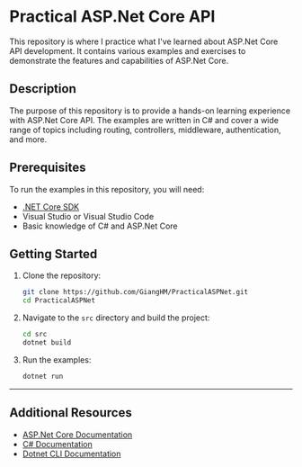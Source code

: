 # Practical ASP.Net Core API

This repository is where I practice what I've learned about ASP.Net Core API development. It contains various examples and exercises to demonstrate the features and capabilities of ASP.Net Core.

## Description

The purpose of this repository is to provide a hands-on learning experience with ASP.Net Core API. The examples are written in C# and cover a wide range of topics including routing, controllers, middleware, authentication, and more.

## Prerequisites

To run the examples in this repository, you will need:

- [.NET Core SDK](https://dotnet.microsoft.com/download)
- Visual Studio or Visual Studio Code
- Basic knowledge of C# and ASP.Net Core

## Getting Started

1. Clone the repository:
    ```sh
    git clone https://github.com/GiangHM/PracticalASPNet.git
    cd PracticalASPNet
    ```

2. Navigate to the `src` directory and build the project:
    ```sh
    cd src
    dotnet build
    ```

3. Run the examples:
    ```sh
    dotnet run
    ```
---

## Additional Resources

- [ASP.Net Core Documentation](https://docs.microsoft.com/en-us/aspnet/core/)
- [C# Documentation](https://docs.microsoft.com/en-us/dotnet/csharp/)
- [Dotnet CLI Documentation](https://docs.microsoft.com/en-us/dotnet/core/tools/)

 
